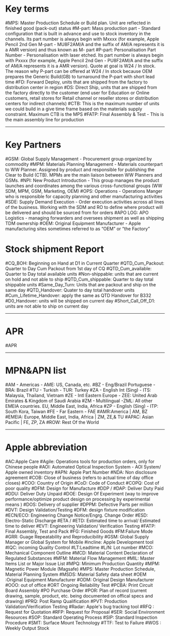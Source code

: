 # Key terms
#MPS: Master Production Schedule or Build plan. Unit are reflected in finished good (pack-out) status
#M-part: Mass production part - Standard configuration that is built in advance and use to stock inventory in the channels. Its part  number is always begin with Mxxxx (for example, Apple Pencil 2nd Gen M-part - MU8F2AM/A and the suffix of AM/A represents it is a AMR version) and thus known as M- part
#P-part: Personalisation Part Number - Personalisation with laser etched. Its part number is always begin with Pxxxx (for 
example, Apple Pencil 2nd Gen - PU8F2AM/A and the suffix of AM/A represents it is a AMR version). Quote at goal is W24 / In 
stock. The reason why P-part can be offered at W24 / In stock because OEM prepares the Generic Build(GB) to turnaround the 
P-part with short lead time
#FD: Forward Deploy, units that are shipped from the factory to distribution center in region
#DS: Direct Ship, units that are shipped from the factory directly to the customer (end user for Education or Online customers, 
retail stores for Retail channel or reseller stores or distribution centers for indirect channels)
#CTB: This is the maximum number of units we could build in a give time frame based on the materials supply constraint. 
Maximum CTB is the MPS
#FATP: Final Assembly & Test - This is the main assembly line for production
__________________
# Key Partners
#GSM: Global Supply Management - Procurement group organized by commodity 
#MPM: Materials Planning Management - Materials counterpart to WW Planner. Assigned by product and responsible for 
publishing the Clear to Build (CTB). MPMs are the main liaison between WW Planners and GSMs.
#NPI: New Product Introduction - This group manages the product launches and coordinates among the various cross-functional  groups (WW SDM, MPM, GSM, Marketing, OEM)
#OPS: Operations - Operations Manger who is responsible for capacity planning and other manufacturing activities
#SDE: Supply Demand Execution - Order execution activities across all lines of the business. Working with the SDM and RO to 
define where product will be delivered and should be sourced from for orders
#APO LOG: APO Logistics - managing forwarders and oversees shipment as well as shipping TDM ownership
#OEM: Original Equipment Manufacturer - Apple manufacturing sites sometimes referred to as “OEM” or “the Factory”
# Stock shipment Report
#CQ_BOH: Beginning on Hand at D1 in Current Quarter
#QTD_Cum_Packout: Quarter to Day Cum Packout from 1st day of CQ
#QTD_Cum_available: Quarter to Day total available units
#Non-shippable: units that are current on hold and not able to ship
#QTD_Cum_shippable: Quarter to day total shippable units
#Same_Day_Turn: Units that are packout and ship on the same day
#QTD_Handover: Quater to day total handover units
#Cum_Lifetime_Handover: apply the same as QTD Handover for B332
#D0_Handover: units will be shipped on current day
#Short_Call_Off_D1: units are not able to ship on current day
___
# APR
#APR 
___
# MPN&APN list
#AM - Americas - AME: US, Canada, etc.
#BZ - Eng/Brazil Portuguese - BRA: Brazil
#TU - Turkish - TUR: Turkey
#ZA - English Int (Sing) - ITS: Malaysia, Thailand, Vietnam
#ZE - Intl Eastern Europe - ZEE: United Arab Emirates & Kingdom of Saudi Arabia
#ZM - Multilingual -ZML: All other EMEIA countries. EU, Middle East, India, Africa
#ZP - English (Sing) - ITP: South Kora, Taiwan
#FE - Far Eastern - FAE
#AMR:America | AM, BZ
#EMEIA: Europe, Middle East, India, Africa | ZM, ZE,& TU
#APAC: Asian Pacific | FE, ZP, ZA
#ROW: Rest Of the World
___
# Apple abbreviation
#AC:Apple Care
#Agile: Operations tools for production orders, only for Chinese people
#AOI: Automated Optical Inspection System - AOI System/ Apple owned inventory
#APN: Apple Part Number
#NDA: Non disclosure agreement 
#COB: Close of business (refers to actual time of day office closes)
#COO: Country of Origin
#CoD: Code of Conduct
#COPQ: Cost of poor quality
#DFM: Design for Manufacture
#DDP / #DAP: Deliver Duty Paid
#DDU: Deliver Duty Unpaid
#DOE: Design Of Experiment (way to improve performance/optimize product design on processing by experimental means )
#DOS: Delivery of supplier
#DPPM: Defective Parts per million
#DVT: Design Validation/Testing
#DFM: design fixture modification
#ECN/ECO: Engineering Change Notice/Engrg. Change Order
#ESD: Electro-Static Discharge
#ETA / #ETD: Estimated time to arrival/ Estimated time to deliver
#EVT: Engineering Validation/ Verification Testing 
#FATP: Final Assembly, Test and Pack
#FG: Finished Goods
#FM:Failure Mode
#GRR: Guage Repeatability and Reproducibility
#GSM: Global Supply Manager or Global System for Mobile
#incline: Apple Development tool
#IQC: incoming Quality Control
#LT:Leadtime
#L/N: Lot number
#MCO: Mechanical Component Outline
#MCD: Material Content Declaration of Regulated Substances
#MFM: Material Flow Management
#MIL: Master Items List or Major Issue List
#MPQ: Minimum Production Quantity
#MPM: Magnetic Power Module (Magsafe)
#MPS: Master Production Schedule, Material Planning System
#MSDS: Material Safety data sheet
#OEM :Original Equipment Manufacturer
#ODM: Original Design Manufacturer
#OOO: out of office
#ORT Ongoing Reliability Test
#PCBA: Print Circuit Board Assembly
#PO Purchase Order
#POR: Plan of record (current drawing, sample, product, etc.  being documented on offical specs and drawing)
#PRQ: Post Ramp Qualification
#PVT: Production Validation/Verification Testing
#Radar: Apple's bug tracking tool
#RFQ : Request for Quotation
#RFP: Request for Proposal 
#SER: Social Environment Resources
#SOP: Standard Operating Process
#SIP: Standard Inspection Procedure
#SMT: Surface Mount Technology
#TTF: Test to Failure
#WOS : Weekly Output Stock